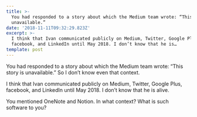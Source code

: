 ```yaml
---
title: >-
  You had responded to a story about which the Medium team wrote: “This story is
  unavailable.”
date: '2018-11-11T09:32:29.823Z'
excerpt: >-
  I think that Ivan communicated publicly on Medium, Twitter, Google Plus,
  facebook, and LinkedIn until May 2018. I don’t know that he is…
template: post
---
```

You had responded to a story about which the Medium team wrote: “This story is unavailable.” So I don’t know even that context.

I think that Ivan communicated publicly on Medium, Twitter, Google Plus, facebook, and LinkedIn until May 2018. I don’t know that he is alive.

You mentioned OneNote and Notion. In what context? What is such software to you?
